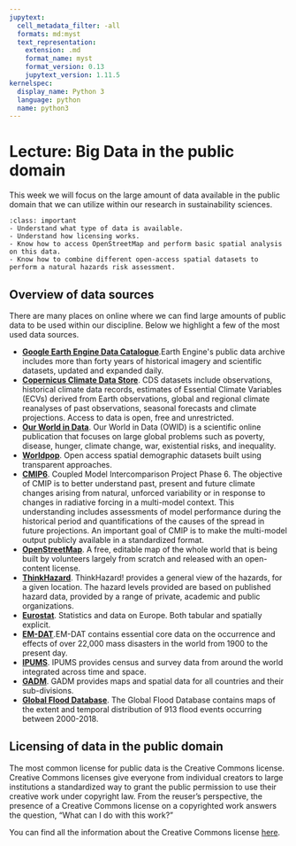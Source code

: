 ```yaml
---
jupytext:
  cell_metadata_filter: -all
  formats: md:myst
  text_representation:
    extension: .md
    format_name: myst
    format_version: 0.13
    jupytext_version: 1.11.5
kernelspec:
  display_name: Python 3
  language: python
  name: python3
---
```


# Lecture: Big Data in the public domain

This week we will focus on the large amount of data available in the public domain that we can utilize within our research in sustainability sciences.

`````{admonition} Learning objectives week 5
:class: important
- Understand what type of data is available.
- Understand how licensing works.
- Know how to access OpenStreetMap and perform basic spatial analysis on this data.
- Know how to combine different open-access spatial datasets to perform a natural hazards risk assessment. 
`````

## Overview of data sources
There are many places on online where we can find large amounts of public data to be used within our discipline. Below we highlight a few of the most used data sources.

- [**Google Earth Engine Data Catalogue**](https://developers.google.com/earth-engine/datasets).Earth Engine's public data archive includes more than forty years of historical imagery and scientific datasets, updated and expanded daily. 
- [**Copernicus Climate Data Store**](https://cds.climate.copernicus.eu/#!/home). CDS datasets include observations, historical climate data records, estimates of Essential Climate Variables (ECVs) derived from Earth observations, global and regional climate reanalyses of past observations, seasonal forecasts and climate projections. Access to data is open, free and unrestricted.
- [**Our World in Data**](https://ourworldindata.org/). Our World in Data (OWID) is a scientific online publication that focuses on large global problems such as poverty, disease, hunger, climate change, war, existential risks, and inequality.
- [**Worldpop**](https://www.worldpop.org/). Open access spatial demographic datasets built using transparent approaches.
- [**CMIP6**](https://www.wcrp-climate.org/about-wcrp/wcrp-overview). Coupled Model Intercomparison Project Phase 6. The objective of CMIP is to better understand past, present and future climate changes arising from natural, unforced variability or in response to changes in radiative forcing in a multi-model context. This understanding includes assessments of model performance during the historical period and quantifications of the causes of the spread in future projections. An important goal of CMIP is to make the multi-model output publicly available in a standardized format.
- [**OpenStreetMap**](https://www.openstreetmap.org/). A  free, editable map of the whole world that is being built by volunteers largely from scratch and released with an open-content license.
- [**ThinkHazard**](https://thinkhazard.org/en/). ThinkHazard! provides a general view of the hazards, for a given location. The hazard levels provided are based on published hazard data, provided by a range of private, academic and public organizations.
- [**Eurostat**](https://ec.europa.eu/eurostat). Statistics and data on Europe. Both tabular and spatially explicit.
- [**EM-DAT**](https://www.emdat.be/).EM-DAT contains essential core data on the occurrence and effects of over 22,000 mass disasters in the world from 1900 to the present day. 
- [**IPUMS**](https://www.ipums.org/). IPUMS provides census and survey data from around the world integrated across time and space.
- [**GADM**](https://gadm.org/). GADM provides maps and spatial data for all countries and their sub-divisions. 
- [**Global Flood Database**](https://global-flood-database.cloudtostreet.ai/). The Global Flood Database contains maps of the extent and temporal distribution of 913 flood events occurring between 2000-2018.

## Licensing of data in the public domain
The most common license for public data is the Creative Commons license. Creative Commons licenses give everyone from individual creators to large institutions a standardized way to grant the public permission to use their creative work under copyright law. From the reuser’s perspective, the presence of a Creative Commons license on a copyrighted work answers the question, “What can I do with this work?” 

You can find all the information about the Creative Commons license [here](https://creativecommons.org/about/cclicenses/).